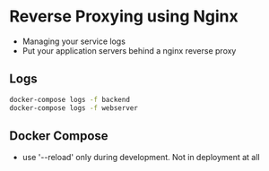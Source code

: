 # Reverse Proxying using Nginx

* Managing your service logs
* Put your application servers behind a nginx reverse proxy

## Logs
```bash
docker-compose logs -f backend
docker-compose logs -f webserver
```

## Docker Compose
- use '--reload' only during development. Not in deployment at all
